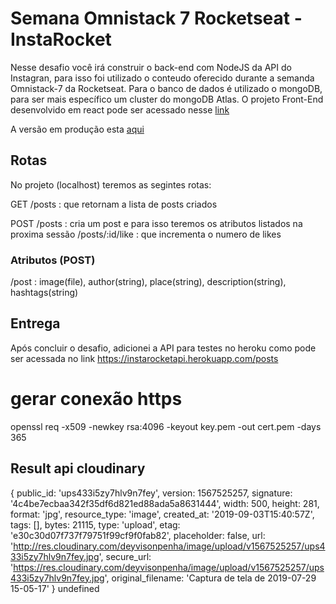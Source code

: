 # Semana Omnistack 7 Rocketseat - InstaRocket

Nesse desafio você irá construir o back-end com NodeJS da API do Instagran, para isso foi utilizado o conteudo oferecido durante a semanda Omnistack-7 da Rocketseat. Para o banco de dados é utilizado o mongoDB, para ser mais específico um cluster do mongoDB Atlas. O projeto Front-End desenvolvido em react pode ser acessado nesse [link](https://github.com/deyvisonpenha/instaRocktWeb.git)

A versão em produção esta [aqui](https://reverent-golick-595892.netlify.com/)

## Rotas

No projeto (localhost) teremos as segintes rotas:

GET
/posts  : que retornam a lista de posts criados

POST
/posts  : cria um post e para isso teremos os atributos listados na proxima sessão
/posts/:id/like : que incrementa o numero de likes

### Atributos (POST)

/post : image(file), author(string), place(string), description(string), hashtags(string)

## Entrega 

Após concluir o desafio, adicionei a API para testes no heroku como pode ser acessada no link https://instarocketapi.herokuapp.com/posts

# gerar conexão https

openssl req -x509 -newkey rsa:4096 -keyout key.pem -out cert.pem -days 365

## Result api cloudinary

{ public_id: 'ups433i5zy7hlv9n7fey',
  version: 1567525257,
  signature: '4c4be7ecbaa342f35df6d821ed88ada5a8631444',
  width: 500,
  height: 281,
  format: 'jpg',
  resource_type: 'image',
  created_at: '2019-09-03T15:40:57Z',
  tags: [],
  bytes: 21115,
  type: 'upload',
  etag: 'e30c30d07f737f79751f99cf9f0fab82',
  placeholder: false,
  url:
   'http://res.cloudinary.com/deyvisonpenha/image/upload/v1567525257/ups433i5zy7hlv9n7fey.jpg',
  secure_url:
   'https://res.cloudinary.com/deyvisonpenha/image/upload/v1567525257/ups433i5zy7hlv9n7fey.jpg',
  original_filename: 'Captura de tela de 2019-07-29 15-05-17' } undefined
